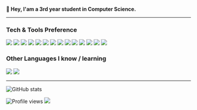 <strong>👋 Hey, I'am a 3rd year student in Computer Science.</strong>


---

### Tech & Tools Preference

<img src="https://img.shields.io/badge/-Python-black?style=flat&logo=python&logoColor=3776AB"> <img src = "https://img.shields.io/badge/-HTML5-E34F26?style=flat&logo=html5&logoColor=white"> <img src = "https://img.shields.io/badge/-CSS3-1572B6?style=flat&logo=css3&logoColor=white">
<img src="https://img.shields.io/badge/-JavaScript-F7DF1E?style=flat&logo=javascript&logoColor=ffffff">
<img src="https://img.shields.io/badge/-Node.js-339933?style=flat&logo=Node.js&logoColor=white">
<img src="https://img.shields.io/badge/-C-A8B9CC?style=flat&logo=c&logoColor=ffffff">
<img src="https://img.shields.io/badge/-C%23-239120?logo=c+sharp&logoColor=white">
<img src="https://img.shields.io/badge/-PHP-777BB4?style=flat&logo=php&logoColor=ffffff">
<img src="https://img.shields.io/badge/-PostgreSQL-336791?style=flat&logo=postgresql&logoColor=ffffff">
<img src="https://img.shields.io/badge/-MySQL-4479A1?style=flat&logo=mysql&logoColor=FFFFFF">
<img src="https://img.shields.io/badge/-SQLite-003B57?style=flat&logo=sqlite&logoColor=ffffff">
<img src="https://img.shields.io/badge/-Linux-FCC624?style=flat&logo=linux&logoColor=black">
<img src="https://img.shields.io/badge/-Docker-2496ED?style=flat&logo=docker&logoColor=ffffff">
<img src="https://img.shields.io/badge/-R-276DC3?style=flat&logo=r&logoColor=black">

### Other Languages I know / learning

<img src="https://img.shields.io/badge/-OCaml-f08a2b?style=flat&logo=ocaml&logoColor=ffffff"> <img src="https://img.shields.io/badge/-Java-FFA611?style=flat&logo=java&logoColor=ffffff">

---

![GitHub stats](https://github-readme-stats.vercel.app/api?username=takitsu21&show_icons=true&title_color=black&icon_color=black&text_color=black&bg_color=fffff)

![Profile views](https://gpvc.arturio.dev/takitsu21)  <img src="https://img.shields.io/github/followers/takitsu21?label=Follow" style=" float:left, margin-right:10px" />

